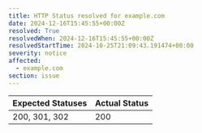```yaml
---
title: HTTP Status resolved for example.com
date: 2024-12-16T15:45:55+00:00Z
resolved: True
resolvedWhen: 2024-12-16T15:45:55+00:00Z
resolvedStartTime: 2024-10-25T21:09:43.191474+00:00
severity: notice
affected:
  - example.com
section: issue
---
```


| Expected Statuses | Actual Status  |
|-------------------|----------------|
| 200, 301, 302 | 200 |

